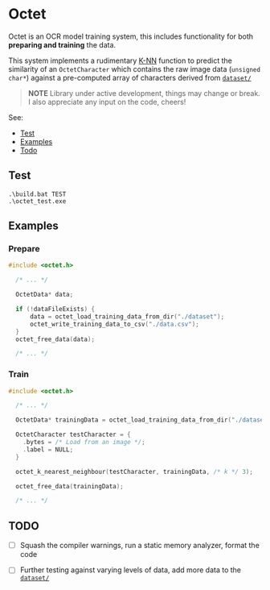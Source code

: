 # Octet

Octet is an OCR model training system, this includes functionality for both **preparing and training** the data.

This system implements a rudimentary [K-NN](https://www.ibm.com/topics/knn) function to predict the similarity of an `OctetCharacter` which contains the raw image data (`unsigned char*`) against a pre-computed array of characters derived from  [`dataset/`](./dataset)

> **NOTE**
> Library under active development, things may change or break. I also appreciate any input on the code, cheers!

See:
- [Test](#Test)
- [Examples](#examples)
- [Todo](#todo)

## Test

```console
.\build.bat TEST
.\octet_test.exe
```

## Examples

### Prepare

```c
#include <octet.h>

  /* ... */

  OctetData* data;

  if (!dataFileExists) {
      data = octet_load_training_data_from_dir("./dataset");
      octet_write_training_data_to_csv("./data.csv");
  }
  octet_free_data(data);

  /* ... */
```

### Train

```c
#include <octet.h>

  /* ... */

  OctetData* trainingData = octet_load_training_data_from_dir("./dataset");

  OctetCharacter testCharacter = {
    .bytes = /* Load from an image */;
    .label = NULL;
  }

  octet_k_nearest_neighbour(testCharacter, trainingData, /* k */ 3);

  octet_free_data(trainingData);

  /* ... */
```

## TODO

- [ ] Squash the compiler warnings, run a static memory analyzer, format the code
- [ ] Further testing against varying levels of data, add more data to the [`dataset/`](./dataset)


